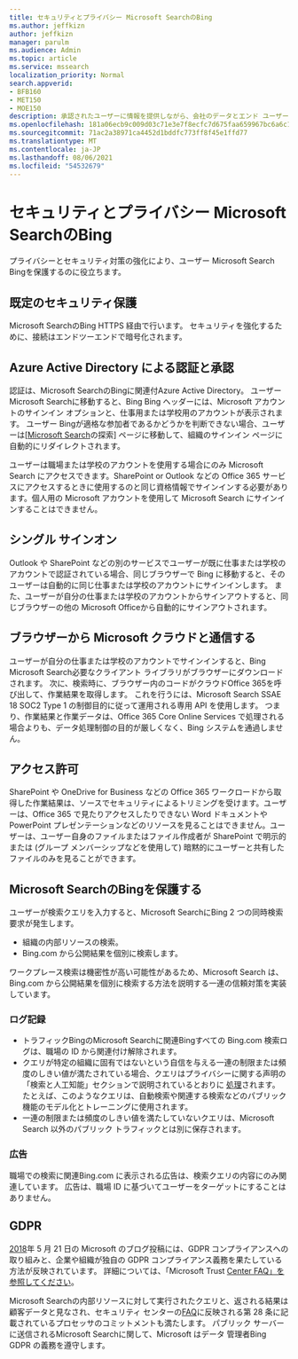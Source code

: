 ```yaml
---
title: セキュリティとプライバシー Microsoft SearchのBing
ms.author: jeffkizn
author: jeffkizn
manager: parulm
ms.audience: Admin
ms.topic: article
ms.service: mssearch
localization_priority: Normal
search.appverid:
- BFB160
- MET150
- MOE150
description: 承認されたユーザーに情報を提供しながら、会社のデータとエンド ユーザーを保護し、Microsoft SearchをBing
ms.openlocfilehash: 181a06ecb9c009d03c71e3e7f8ecfc7d675faa659967bc6a6c1560513a45a5ac
ms.sourcegitcommit: 71ac2a38971ca4452d1bddfc773ff8f45e1ffd77
ms.translationtype: MT
ms.contentlocale: ja-JP
ms.lasthandoff: 08/06/2021
ms.locfileid: "54532679"
---
```

# <a name="security-and-privacy-for-microsoft-search-in-bing"></a>セキュリティとプライバシー Microsoft SearchのBing

プライバシーとセキュリティ対策の強化により、ユーザー Microsoft Search Bingを保護するのに役立ちます。

## <a name="secure-by-default"></a>既定のセキュリティ保護

Microsoft SearchのBing HTTPS 経由で行います。 セキュリティを強化するために、接続はエンドツーエンドで暗号化されます。
  
## <a name="authentication-and-authorization-with-azure-active-directory"></a>Azure Active Directory による認証と承認

認証は、Microsoft SearchのBingに関連付Azure Active Directory。 ユーザー Microsoft Searchに移動すると、Bing Bing ヘッダーには、Microsoft アカウントのサインイン オプションと、仕事用または学校用のアカウントが表示されます。 ユーザー Bingが適格な参加者であるかどうかを判断できない場合、ユーザーは[[Microsoft Search](https://www.bing.com/business/explore)の探索] ページに移動して、組織のサインイン ページに自動的にリダイレクトされます。

ユーザーは職場または学校のアカウントを使用する場合にのみ Microsoft Search にアクセスできます。SharePoint or Outlook などの Office 365 サービスにアクセスするときに使用するのと同じ資格情報でサインインする必要があります。個人用の Microsoft アカウントを使用して Microsoft Search にサインインすることはできません。

## <a name="single-sign-on"></a>シングル サインオン

Outlook や SharePoint などの別のサービスでユーザーが既に仕事または学校のアカウントで認証されている場合、同じブラウザーで Bing に移動すると、そのユーザーは自動的に同じ仕事または学校のアカウントにサインインします。 また、ユーザーが自分の仕事または学校のアカウントからサインアウトすると、同じブラウザーの他の Microsoft Officeから自動的にサインアウトされます。
  
## <a name="communicates-with-the-microsoft-cloud-from-the-browser"></a>ブラウザーから Microsoft クラウドと通信する

ユーザーが自分の仕事または学校のアカウントでサインインすると、Bing Microsoft Search必要なクライアント ライブラリがブラウザーにダウンロードされます。 次に、検索時に、ブラウザー内のコードがクラウドOffice 365を呼び出して、作業結果を取得します。 これを行うには、Microsoft Search SSAE 18 SOC2 Type 1 の制御目的に従って運用される専用 API を使用します。 つまり、作業結果と作業データは、Office 365 Core Online Services で処理される場合よりも、データ処理制御の目的が厳しくなく、Bing システムを通過しません。
  
## <a name="permissions"></a>アクセス許可

SharePoint や OneDrive for Business などの Office 365 ワークロードから取得した作業結果は、ソースでセキュリティによるトリミングを受けます。ユーザーは、Office 365 で見たりアクセスしたりできない Word ドキュメントや PowerPoint プレゼンテーションなどのリソースを見ることはできません。ユーザーは、ユーザー自身のファイルまたはファイル作成者が SharePoint で明示的または (グループ メンバーシップなどを使用して) 暗黙的にユーザーと共有したファイルのみを見ることができます。

## <a name="microsoft-search-in-bing-protects-workplace-searches"></a>Microsoft SearchのBingを保護する

ユーザーが検索クエリを入力すると、Microsoft SearchにBing 2 つの同時検索要求が発生します。

- 組織の内部リソースの検索。
- Bing.com から公開結果を個別に検索します。

ワークプレース検索は機密性が高い可能性があるため、Microsoft Search は、Bing.com から公開結果を個別に検索する方法を説明する一連の信頼対策を実装しています。

### <a name="logging"></a>ログ記録

- トラフィックBingのMicrosoft Searchに関連Bingすべての Bing.com 検索ログは、職場の ID から関連付け解除されます。
- クエリが特定の組織に固有ではないという自信を与える一連の制限または頻度のしきい値が満たされている場合、クエリはプライバシーに関する声明の「検索と人工知能」セクションで説明されているとおりに [処理](https://privacy.microsoft.com/privacystatement)されます。 たとえば、このようなクエリは、自動検索や関連する検索などのパブリック機能のモデル化とトレーニングに使用されます。
- 一連の制限または頻度のしきい値を満たしていないクエリは、Microsoft Search 以外のパブリック トラフィックとは別に保存されます。

### <a name="advertising"></a>広告

職場での検索に関連Bing.com に表示される広告は、検索クエリの内容にのみ関連しています。 広告は、職場 ID に基づいてユーザーをターゲットにすることはありません。

## <a name="gdpr"></a>GDPR

[2018](https://blogs.microsoft.com/on-the-issues/2018/05/21/microsofts-commitment-to-gdpr-privacy-and-putting-customers-in-control-of-their-own-data/)年 5 月 21 日の Microsoft のブログ投稿には、GDPR コンプライアンスへの取り組みと、企業や組織が独自の GDPR コンプライアンス義務を果たしている方法が反映されています。 詳細については、「Microsoft Trust [Center FAQ」を参照してください](https://www.microsoft.com/trustcenter/privacy/gdpr/gdpr-faqs)。

Microsoft Searchの内部リソースに対して実行されたクエリと、返される結果は顧客データと見なされ、セキュリティ センターの[FAQ](https://www.microsoft.com/trustcenter/privacy/gdpr/gdpr-faqs)に反映される第 28 条に記載されているプロセッサのコミットメントも満たします。 パブリック サーバーに送信されるMicrosoft Searchに関して、Microsoft はデータ 管理者Bing GDPR の義務を遵守します。
